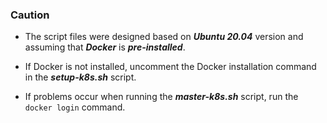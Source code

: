 ### Caution ###

- The script files were designed based on ***Ubuntu 20.04*** version and assuming that ***Docker*** is ***pre-installed***.

- If Docker is not installed, uncomment the Docker installation command in the ***setup-k8s.sh*** script.

- If problems occur when running the ***master-k8s.sh*** script, run the `docker login` command.
